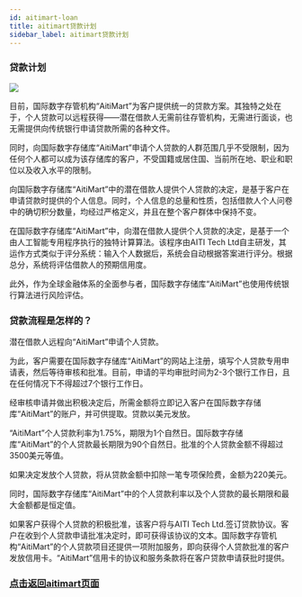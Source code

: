 ```yaml
---
id: aitimart-loan
title: aitimart贷款计划
sidebar_label: aitimart贷款计划
---
```

### 贷款计划
![](https://aitimart.live/images/loans.jpg)

目前，国际数字存管机构“AitiMart”为客户提供统一的贷款方案。其独特之处在于，个人贷款可以远程获得——潜在借款人无需前往存管机构，无需进行面谈，也无需提供向传统银行申请贷款所需的各种文件。

同时，向国际数字存储库“AitiMart”申请个人贷款的人群范围几乎不受限制，因为任何个人都可以成为该存储库的客户，不受国籍或居住国、当前所在地、职业和职位以及收入水平的限制。

向国际数字存储库“AitiMart”中的潜在借款人提供个人贷款的决定，是基于客户在申请贷款时提供的个人信息。同时，个人信息的总量和性质，包括借款人个人问卷中的确切积分数量，均经过严格定义，并且在整个客户群体中保持不变。

在国际数字存储库“AitiMart”中，向潜在借款人提供个人贷款的决定，是基于一个由人工智能专用程序执行的独特计算算法。该程序由AITI Tech Ltd自主研发，其运作方式类似于评分系统：输入个人数据后，系统会自动根据答案进行评分。根据总分，系统将评估借款人的预期信用度。

此外，作为全球金融体系的全面参与者，国际数字存储库“AitiMart”也使用传统银行算法进行风险评估。

### 贷款流程是怎样的？
潜在借款人远程向“AitiMart”申请个人贷款。

为此，客户需要在国际数字存储库“AitiMart”的网站上注册，填写个人贷款专用申请表，然后等待审核和批准。目前，申请的平均审批时间为2-3个银行工作日，且在任何情况下不得超过7个银行工作日。

经审核申请并做出积极决定后，所需金额将立即记入客户在国际数字存储库“AitiMart”的账户，并可供提取。贷款以美元发放。

“AitiMart”个人贷款利率为1.75%，期限为1个自然日。国际数字存储库“AitiMart”的个人贷款最长期限为90个自然日。批准的个人贷款金额不得超过3500美元等值。

如果决定发放个人贷款，将从贷款金额中扣除一笔专项保险费，金额为220美元。

同时，国际数字存储库“AitiMart”中的个人贷款利率以及个人贷款的最长期限和最大金额都是恒定值。

如果客户获得个人贷款的积极批准，该客户将与AITI Tech Ltd.签订贷款协议。客户在收到个人贷款申请批准决定时，即可获得该协议的文本。国际数字存管机构“AitiMart”的个人贷款项目还提供一项附加服务，即向获得个人贷款批准的客户发放信用卡。“AitiMart”信用卡的协议和服务条款将在客户贷款申请获批时提供。



### [点击返回aitimart页面](aitimart.md)

